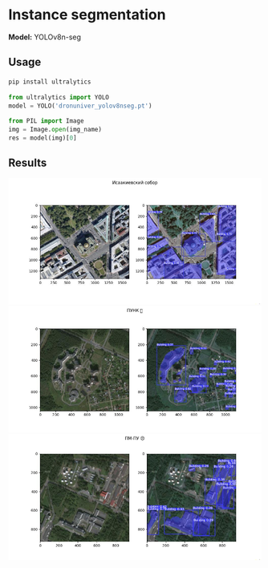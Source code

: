 # Instance segmentation

**Model:** YOLOv8n-seg

## Usage

```bash
pip install ultralytics
```

```python
from ultralytics import YOLO
model = YOLO('dronuniver_yolov8nseg.pt')
```

```python
from PIL import Image
img = Image.open(img_name)
res = model(img)[0]
```

## Results

![Исаакиевский собор](./predicted_isakiy.jpg)
![ПУНК](./predicted_punk.jpg)
![ПМ-ПУ](./predicted_pm.jpg)
